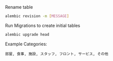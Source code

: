Rename table
```bash
alembic revision -m [MESSAGE]
```
Run Migrations to create initial tables
```bash
alembic upgrade head
```

Example Categories: 
```
部屋, 食事, 施設, スタッフ, フロント, サービス, その他
```
